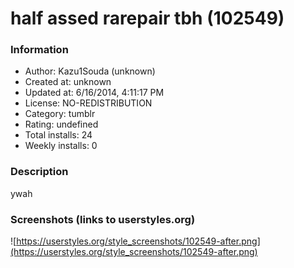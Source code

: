 # half assed rarepair tbh (102549)

### Information
- Author: Kazu1Souda (unknown)
- Created at: unknown
- Updated at: 6/16/2014, 4:11:17 PM
- License: NO-REDISTRIBUTION
- Category: tumblr
- Rating: undefined
- Total installs: 24
- Weekly installs: 0


### Description
ywah


### Screenshots (links to userstyles.org)
![https://userstyles.org/style_screenshots/102549-after.png](https://userstyles.org/style_screenshots/102549-after.png)


